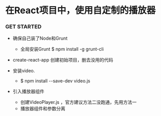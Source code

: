 # 在React项目中，使用自定制的播放器

### GET STARTED

* 确保自己装了Node和Grunt
  * 全局安装Grunt $ npm install -g grunt-cli

* create-react-app 创建初始项目，删去没用的代码

* 安装video.
  * $ npm install --save-dev video.js

* 引入播放器组件
  * 创建VideoPlayer.js ，官方建议方法二没跑通，先用方法一
  * 播放器组件和参数分离
